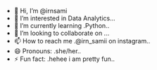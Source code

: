 - 👋 Hi, I’m @irnsami
- 👀 I’m interested in Data Analytics...
- 🌱 I’m currently learning .Python..
- 💞️ I’m looking to collaborate on ...
- 📫 How to reach me .@irn_samii on instagram..
- 😄 Pronouns: .she/her..
- ⚡ Fun fact: .hehee i am pretty fun..

<!---
irnsami/irnsami is a ✨ special ✨ repository because its `README.md` (this file) appears on your GitHub profile.
You can click the Preview link to take a look at your changes.
--->
